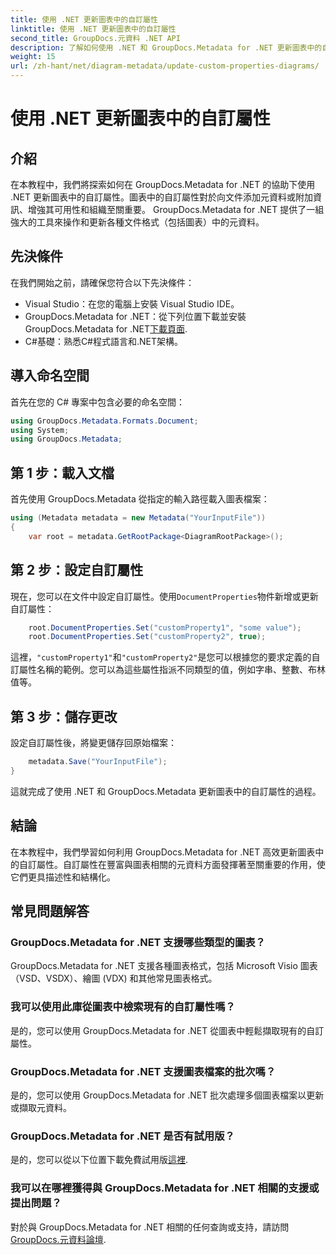 ```yaml
---
title: 使用 .NET 更新圖表中的自訂屬性
linktitle: 使用 .NET 更新圖表中的自訂屬性
second_title: GroupDocs.元資料 .NET API
description: 了解如何使用 .NET 和 GroupDocs.Metadata for .NET 更新圖表中的自訂屬性。輕鬆增強元資料。
weight: 15
url: /zh-hant/net/diagram-metadata/update-custom-properties-diagrams/
---
```


# 使用 .NET 更新圖表中的自訂屬性

## 介紹
在本教程中，我們將探索如何在 GroupDocs.Metadata for .NET 的協助下使用 .NET 更新圖表中的自訂屬性。圖表中的自訂屬性對於向文件添加元資料或附加資訊、增強其可用性和組織至關重要。 GroupDocs.Metadata for .NET 提供了一組強大的工具來操作和更新各種文件格式（包括圖表）中的元資料。
## 先決條件
在我們開始之前，請確保您符合以下先決條件：
- Visual Studio：在您的電腦上安裝 Visual Studio IDE。
-  GroupDocs.Metadata for .NET：從下列位置下載並安裝 GroupDocs.Metadata for .NET[下載頁面](https://releases.groupdocs.com/metadata/net/).
- C#基礎：熟悉C#程式語言和.NET架構。

## 導入命名空間
首先在您的 C# 專案中包含必要的命名空間：
```csharp
using GroupDocs.Metadata.Formats.Document;
using System;
using GroupDocs.Metadata;
```
## 第 1 步：載入文檔
首先使用 GroupDocs.Metadata 從指定的輸入路徑載入圖表檔案：
```csharp
using (Metadata metadata = new Metadata("YourInputFile"))
{
    var root = metadata.GetRootPackage<DiagramRootPackage>();
```
## 第 2 步：設定自訂屬性
現在，您可以在文件中設定自訂屬性。使用`DocumentProperties`物件新增或更新自訂屬性：
```csharp
    root.DocumentProperties.Set("customProperty1", "some value");
    root.DocumentProperties.Set("customProperty2", true);
```
這裡，`"customProperty1"`和`"customProperty2"`是您可以根據您的要求定義的自訂屬性名稱的範例。您可以為這些屬性指派不同類型的值，例如字串、整數、布林值等。
## 第 3 步：儲存更改
設定自訂屬性後，將變更儲存回原始檔案：
```csharp
    metadata.Save("YourInputFile");
}
```
這就完成了使用 .NET 和 GroupDocs.Metadata 更新圖表中的自訂屬性的過程。

## 結論
在本教程中，我們學習如何利用 GroupDocs.Metadata for .NET 高效更新圖表中的自訂屬性。自訂屬性在豐富與圖表相關的元資料方面發揮著至關重要的作用，使它們更具描述性和結構化。

## 常見問題解答
### GroupDocs.Metadata for .NET 支援哪些類型的圖表？
GroupDocs.Metadata for .NET 支援各種圖表格式，包括 Microsoft Visio 圖表（VSD、VSDX）、繪圖 (VDX) 和其他常見圖表格式。
### 我可以使用此庫從圖表中檢索現有的自訂屬性嗎？
是的，您可以使用 GroupDocs.Metadata for .NET 從圖表中輕鬆擷取現有的自訂屬性。
### GroupDocs.Metadata for .NET 支援圖表檔案的批次嗎？
是的，您可以使用 GroupDocs.Metadata for .NET 批次處理多個圖表檔案以更新或擷取元資料。
### GroupDocs.Metadata for .NET 是否有試用版？
是的，您可以從以下位置下載免費試用版[這裡](https://releases.groupdocs.com/).
### 我可以在哪裡獲得與 GroupDocs.Metadata for .NET 相關的支援或提出問題？
對於與 GroupDocs.Metadata for .NET 相關的任何查詢或支持，請訪問[GroupDocs.元資料論壇](https://forum.groupdocs.com/c/metadata/14).